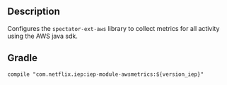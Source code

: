 
## Description

Configures the `spectator-ext-aws` library to collect metrics for all activity using the AWS
java sdk.

## Gradle

```
compile "com.netflix.iep:iep-module-awsmetrics:${version_iep}"
```
